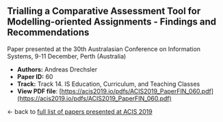 ## Trialling a Comparative Assessment Tool for Modelling-oriented Assignments - Findings and Recommendations

Paper presented at the 30th Australasian Conference on Information Systems, 9-11 December, Perth (Australia)
- **Authors:** Andreas Drechsler
- **Paper ID:** 60
- **Track:** Track 14. IS Education, Curriculum, and Teaching Classes
- **View PDF file**: [https://acis2019.io/pdfs/ACIS2019_PaperFIN_060.pdf](https://acis2019.io/pdfs/ACIS2019_PaperFIN_060.pdf)

&larr; back to [full list of papers presented at ACIS 2019](https://acis2019.io/)